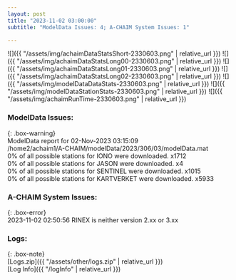 ```yaml
---
layout: post
title: "2023-11-02 03:00:00"
subtitle: "ModelData Issues: 4; A-CHAIM System Issues: 1"

---
```


![]({{ "/assets/img/achaimDataStatsShort-2330603.png" | relative_url }})
![]({{ "/assets/img/achaimDataStatsLong00-2330603.png" | relative_url }})
![]({{ "/assets/img/achaimDataStatsLong01-2330603.png" | relative_url }})
![]({{ "/assets/img/achaimDataStatsLong02-2330603.png" | relative_url }})
![]({{ "/assets/img/modelDataDataStats-2330603.png" | relative_url }})
![]({{ "/assets/img/modelDataStationStats-2330603.png" | relative_url }})
![]({{ "/assets/img/achaimRunTime-2330603.png" | relative_url }})


### ModelData Issues:  
  
{: .box-warning}  
 ModelData report for 02-Nov-2023 03:15:09   
 /home2/achaim1/A-CHAIM/modelData/2023/306/03/modelData.mat   
 0% of all possible stations for IONO were downloaded. x1712   
 0% of all possible stations for JASON were downloaded. x4   
 0% of all possible stations for SENTINEL were downloaded. x1015   
 0% of all possible stations for KARTVERKET were downloaded. x5933   
  
### A-CHAIM System Issues:  
  
{: .box-error}  
2023-11-02 02:50:56 RINEX is neither version 2.xx or 3.xx  

### Logs:  
  
{: .box-note}  
[Logs.zip]({{ "/assets/other/logs.zip" | relative_url }})  
[Log Info]({{ "/logInfo" | relative_url }})  
